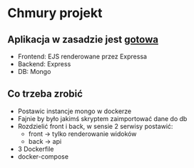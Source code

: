 # Chmury projekt

## Aplikacja w zasadzie jest [gotowa](https://github.com/wozniackia/booksApp)

 - Frontend: EJS renderowane przez Expressa 
 - Backend: Express
 - DB: Mongo

## Co trzeba zrobić

 - Postawic instancje mongo w dockerze
 - Fajnie by było jakimś skryptem zaimportować dane do db
 - Rozdzielić front i back, w sensie 2 serwisy postawić:
 	- front -> tylko renderowanie widoków
 	- back -> api
 - 3 Dockerfile
 - docker-compose 
